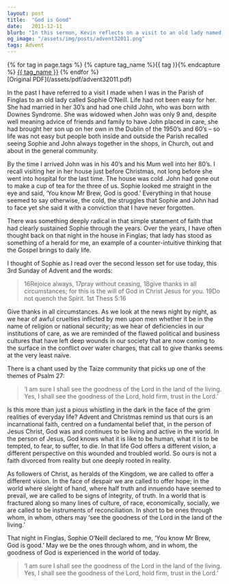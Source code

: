 ```yaml
---
layout: post
title:  "God is Good"
date:   2011-12-11
blurb: "In this sermon, Kevin reflects on a visit to an old lady named Sophie O'Neill, who despite her struggles, maintained a strong faith in God's goodness. He uses this story to illustrate the radical faith that can sustain us through life's challenges. He also emphasizes the call for Christians to offer hope, integrity, truth, and reconciliation in a troubled world."
og_image: "/assets/img/posts/advent32011.png"
tags: Advent
---    
```

<div class="tag-pills">
  {% for tag in page.tags %}
    {% capture tag_name %}{{ tag }}{% endcapture %}
    <a href="{{ site.baseurl }}/tag/{{ tag_name }}" class="tag-pill">{{ tag_name }}</a>
  {% endfor %}
</div>
[Original PDF](/assets/pdf/advent32011.pdf)

In the past I have referred to a visit I made when I was in the Parish of Finglas to an old lady called Sophie O’Neill. Life had not been easy for her. She had married in her 30’s and had one child John, who was born with Downes Syndrome. She was widowed when John was only 9 and, despite well meaning advice of friends and family to have John placed in care, she had brought her son up on her own in the Dublin of the 1950’s and 60’s – so life was not easy but people both inside and outside the Parish recalled seeing Sophie and John always together in the shops, in Church, out and about in the general community.

By the time I arrived John was in his 40’s and his Mum well into her 80’s. I recall visiting her in her house just before Christmas, not long before she went into hospital for the last time. The house was cold. John had gone out to make a cup of tea for the three of us. Sophie looked me straight in the eye and said, ‘You know Mr Brew, God is good.’ Everything in that house seemed to say otherwise, the cold, the struggles that Sophie and John had to face yet she said it with a conviction that I have never forgotten.

There was something deeply radical in that simple statement of faith that had clearly sustained Sophie through the years. Over the years, I have often thought back on that night in the house in Finglas; that lady has stood as something of a herald for me, an example of a counter-intuitive thinking that the Gospel brings to daily life.

I thought of Sophie as I read over the second lesson set for use today, this 3rd Sunday of Advent and the words:

> 16Rejoice always, 17pray without ceasing, 18give thanks in all circumstances; for this is the will of God in Christ Jesus for you. 19Do not quench the Spirit. 1st Thess 5:16

Give thanks in all circumstances. As we look at the news night by night, as we hear of awful cruelties inflicted by men upon men whether it be in the name of religion or national security; as we hear of deficiencies in our institutions of care, as we are reminded of the flawed political and business cultures that have left deep wounds in our society that are now coming to the surface in the conflict over water charges, that call to give thanks seems at the very least naïve.

There is a chant used by the Taize community that picks up one of the themes of Psalm 27:

> ‘I am sure I shall see the goodness of the Lord in the land of the living. Yes, I shall see the goodness of the Lord, hold firm, trust in the Lord.’

Is this more than just a pious whistling in the dark in the face of the grim realities of everyday life? Advent and Christmas remind us that ours is an incarnational faith, centred on a fundamental belief that, in the person of Jesus Christ, God was and continues to be living and active in the world. In the person of Jesus, God knows what it is like to be human, what it is to be tempted, to fear, to suffer, to die. In that life God offers a different vision, a different perspective on this wounded and troubled world. So ours is not a faith divorced from reality but one deeply rooted in reality.

As followers of Christ, as heralds of the Kingdom, we are called to offer a different vision. In the face of despair we are called to offer hope; in the world where sleight of hand, where half truth and innuendo have seemed to prevail, we are called to be signs of integrity, of truth. In a world that is fractured along so many lines of culture, of race, economically, socially, we are called to be instruments of reconciliation. In short to be ones through whom, in whom, others may ‘see the goodness of the Lord in the land of the living.’

That night in Finglas, Sophie O’Neill declared to me, ‘You know Mr Brew, God is good.’ May we be the ones through whom, and in whom, the goodness of God is experienced in the world of today.

> ‘I am sure I shall see the goodness of the Lord in the land of the living. Yes, I shall see the goodness of the Lord, hold firm, trust in the Lord.’
